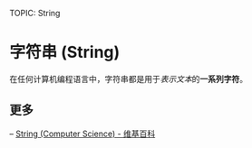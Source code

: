 TOPIC: String

# 字符串 (String)

在任何计算机编程语言中，字符串都是用于*表示文本*的**一系列字符**。

## 更多

– [String (Computer Science) - 维基百科](https://en.wikipedia.org/wiki/String%20(computer%20science))
